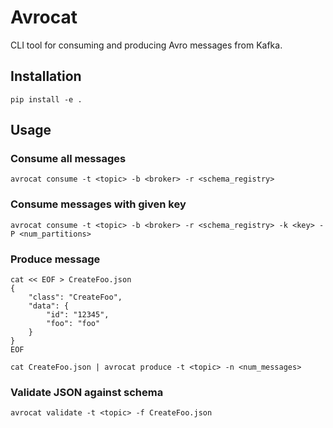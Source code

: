 # Avrocat

CLI tool for consuming and producing Avro messages from Kafka.

## Installation

    pip install -e .

## Usage

### Consume all messages

    avrocat consume -t <topic> -b <broker> -r <schema_registry>

### Consume messages with given key

    avrocat consume -t <topic> -b <broker> -r <schema_registry> -k <key> -P <num_partitions>

### Produce message

    cat << EOF > CreateFoo.json
    {
        "class": "CreateFoo",
        "data": {
            "id": "12345",
            "foo": "foo"
        }
    }
    EOF

    cat CreateFoo.json | avrocat produce -t <topic> -n <num_messages>

### Validate JSON against schema

    avrocat validate -t <topic> -f CreateFoo.json
